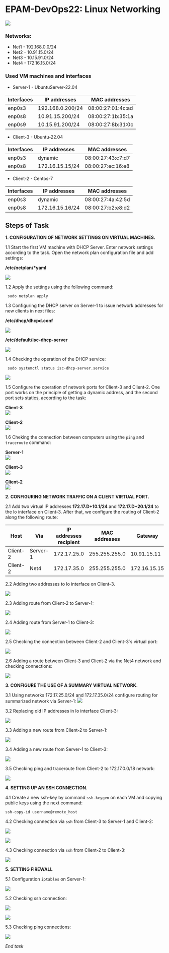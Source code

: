 
# EPAM-DevOps22: Linux Networking
![](/olsydor/EPAM-OnlineUA-Cloud-DevOps-Fundamentals-Autumn-2022/tree/main/task_3_Networks_using_Linux/prntscrn/Task_Linux_Net.png)

### Networks:
+ Net1 - 192.168.0.0/24
+ Net2 - 10.91.15.0/24
+ Net3 - 10.15.91.0/24
+ Net4 - 172.16.15.0/24
### Used VM machines and interfaces
- Server-1 - UbuntuServer-22.04

| Interfaces | IP addresses | MAC addresses |
| ------------- | ------------- | ----------|
| enp0s3 | 192.168.0.200/24 | 08:00:27:01:4c:ad |
| enp0s8 | 10.91.15.200/24 | 08:00:27:1b:35:1a |
| enp0s9 | 10.15.91.200/24 | 08:00:27:8b:31:0c |

- Client-3 - Ubuntu-22.04

| Interfaces | IP addresses | MAC addresses |
| ------------- | ------------- | ----------|
| enp0s3 | dynamic | 08:00:27:43:c7:d7 |
| enp0s8 | 172.16.15.15/24 | 08:00:27:ec:16:e8 |

- Client-2 - Centos-7

| Interfaces | IP addresses | MAC addresses |
| ------------- | ------------- | ----------|
| enp0s3 |dynamic | 08:00:27:4a:42:5d |
| enp0s8 | 172.16.15.16/24 | 08:00:27:b2:e8:d2 |

## Steps of Task
**1. СONFIGURATION OF NETWORK SETTINGS ON VIRTUAL MACHINES.**

1.1 Start the first VM machine with DHCP Server. Enter network settings according to the task. Open the network plan configuration file and add settings:</br>

__/etc/netplan/*yaml__</br>

![](https://github.com/olsydor/EPAM-OnlineUA-Cloud-DevOps-Fundamentals-Autumn-2022/tree/main/task_3_Networks_using_Linux/prntscrn/Server-netplan.png)

1.2  Apply the settings using the following command:
```
 sudo netplan apply
```
1.3 Сonfiguring the DHCP server on Server-1 to issue network addresses for new clients in next files:</br>

__/etc/dhcp/dhcpd.conf__</br>

![](https://github.com/olsydor/EPAM-OnlineUA-Cloud-DevOps-Fundamentals-Autumn-2022/tree/main/task_3_Networks_using_Linux/prntscrn/Server-dhcpd.png)

__/etc/default/isc-dhcp-server__</br>

![](/Server-isc.png)

1.4 Checking the operation of the DHCP service:

```
 sudo systemctl status isc-dhcp-server.service
```
![](https://github.com/olsydor/EPAM-OnlineUA-Cloud-DevOps-Fundamentals-Autumn-2022/tree/main/task_3_Networks_using_Linux/prntscrn/Server-DHCP-service.png)

1.5 Сonfigure the operation of network ports for Client-3 and Client-2. One port works on the principle of getting a dynamic address, and the second port sets statics, according to the task:</br>

__Client-3__</br>
![](/client3-ip-addresses.png)</br>

__Client-2__</br>
![](https://github.com/olsydor/EPAM-OnlineUA-Cloud-DevOps-Fundamentals-Autumn-2022/tree/main/task_3_Networks_using_Linux/prntscrn/client2-ip-addresses.png)

1.6 Сheking the connection between computers using the `ping` and `traceroute` command:

__Server-1__</br>
![](https://github.com/olsydor/EPAM-OnlineUA-Cloud-DevOps-Fundamentals-Autumn-2022/tree/main/task_3_Networks_using_Linux/prntscrn/Server-ping-traceroute.png)

__Client-3__</br>
![](https://github.com/olsydor/EPAM-OnlineUA-Cloud-DevOps-Fundamentals-Autumn-2022/tree/main/task_3_Networks_using_Linux/prntscrn/client3-ping-traceroute.png)

__Client-2__</br>
![](https://github.com/olsydor/EPAM-OnlineUA-Cloud-DevOps-Fundamentals-Autumn-2022/tree/main/task_3_Networks_using_Linux/prntscrn/client2-ping-traceroute.png)

**2. CONFIGURING NETWORK TRAFFIC ON A CLIENT VIRTUAL PORT.** </br>

2.1 Add two virtual IP addresses **172.17.D+10.1/24** and **172.17.D+20.1/24** to the lo interface on Client-3. After that, we configure the routing of Client-2 along the following route:

| Host |  Via |IP addresses recipient| MAC addresses | Gateway |
| ---------| ------------- | ----------| ----------| ----------| 
| Client-2 |  Server-1|172.17.25.0 | 255.255.255.0 | 10.91.15.11 |
| Client-2 | Net4 | 172.17.35.0 | 255.255.255.0 |  172.16.15.15 |

2.2 Adding two addresses to lo interface on Client-3.</br>

![](https://github.com/olsydor/EPAM-OnlineUA-Cloud-DevOps-Fundamentals-Autumn-2022/tree/main/task_3_Networks_using_Linux/prntscrn/Add-2-virtual-ip-client-1.png)

2.3 Adding route from Client-2 to Server-1:</br>

![](https://github.com/olsydor/EPAM-OnlineUA-Cloud-DevOps-Fundamentals-Autumn-2022/tree/main/task_3_Networks_using_Linux/prntscrn/Add-route-Client2.png)

2.4 Adding route from Server-1 to Client-3:</br>

![](https://github.com/olsydor/EPAM-OnlineUA-Cloud-DevOps-Fundamentals-Autumn-2022/tree/main/task_3_Networks_using_Linux/prntscrn/Add-route-Server.png) 

2.5 Checking the connection between Client-2 and Client-3`s virtual port:</br>

![](https://github.com/olsydor/EPAM-OnlineUA-Cloud-DevOps-Fundamentals-Autumn-2022/tree/main/task_3_Networks_using_Linux/prntscrn/Ping-route-Client-2.png)

2.6 Adding a route between Client-3 and Client-2 via the Net4 network and checking connections:</br>

![](https://github.com/olsydor/EPAM-OnlineUA-Cloud-DevOps-Fundamentals-Autumn-2022/tree/main/task_3_Networks_using_Linux/prntscrn/Add-route-via-Net4.png)

**3. CONFIGURE THE USE OF A SUMMARY VIRTUAL NETWORK.**

3.1 Using networks 172.17.25.0/24 and 172.17.35.0/24 configure routing for summarized network via Server-1:
![](https://github.com/olsydor/EPAM-OnlineUA-Cloud-DevOps-Fundamentals-Autumn-2022/tree/main/task_3_Networks_using_Linux/prntscrn/Summarized%20network.png)

3.2 Replacing old IP addresses in lo interface Client-3:

![](https://github.com/olsydor/EPAM-OnlineUA-Cloud-DevOps-Fundamentals-Autumn-2022/tree/main/task_3_Networks_using_Linux/prntscrn/Set%20IP%20address%20Client3.png)

3.3 Adding a new route from Client-2 to Server-1:

![](https://github.com/olsydor/EPAM-OnlineUA-Cloud-DevOps-Fundamentals-Autumn-2022/tree/main/task_3_Networks_using_Linux/prntscrn/Add-new-route-Client2.png)

3.4 Adding a new route from Server-1 to Client-3:</br>

![](https://github.com/olsydor/EPAM-OnlineUA-Cloud-DevOps-Fundamentals-Autumn-2022/tree/main/task_3_Networks_using_Linux/prntscrn/Add-new-route-Server.png)

3.5 Сhecking ping and traceroute from Client-2 to 172.17.0.0/18 network:

![](https://github.com/olsydor/EPAM-OnlineUA-Cloud-DevOps-Fundamentals-Autumn-2022/tree/main/task_3_Networks_using_Linux/prntscrn/Cheking-new-ping.png)

**4. SETTING UP AN SSH CONNECTION.**

4.1 Create a new ssh-key by command `ssh-keygen` on each VM and copying public keys using the next command:
```
ssh-copy-id username@remote_host
```

4.2 Checking connection via `ssh` from Client-3 to Server-1 and Client-2:</br>

![](https://github.com/olsydor/EPAM-OnlineUA-Cloud-DevOps-Fundamentals-Autumn-2022/tree/main/task_3_Networks_using_Linux/prntscrn/Client-1-Server-1%20(ssh).png)

![](https://github.com/olsydor/EPAM-OnlineUA-Cloud-DevOps-Fundamentals-Autumn-2022/tree/main/task_3_Networks_using_Linux/prntscrn/Client-1-Client-2%20(ssh).png)

4.3 Checking connection via `ssh` from Client-2 to Client-3:</br>

![](https://github.com/olsydor/EPAM-OnlineUA-Cloud-DevOps-Fundamentals-Autumn-2022/tree/main/task_3_Networks_using_Linux/prntscrn/Client-2-Client-1(ssh).png)

**5. SETTING FIREWALL**

5.1 Configuration `iptables` on Server-1:

![](https://github.com/olsydor/EPAM-OnlineUA-Cloud-DevOps-Fundamentals-Autumn-2022/tree/main/task_3_Networks_using_Linux/prntscrn/IP-tables-Server.png)

5.2 Checking ssh connection:

![](https://github.com/olsydor/EPAM-OnlineUA-Cloud-DevOps-Fundamentals-Autumn-2022/tree/main/task_3_Networks_using_Linux/prntscrn/Client-1-Server-1-new-(ssh).png)

![](https://github.com/olsydor/EPAM-OnlineUA-Cloud-DevOps-Fundamentals-Autumn-2022/tree/main/task_3_Networks_using_Linux/prntscrn/Client2-Server(den).png)

5.3 Checking ping connections:

![](https://github.com/olsydor/EPAM-OnlineUA-Cloud-DevOps-Fundamentals-Autumn-2022/tree/main/task_3_Networks_using_Linux/prntscrn/Checking-Ping-Clien2.png)

*End task*
